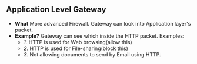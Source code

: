 ## Application Level Gateway
- **What** More advanced Firewall. Gateway can look into Application layer's packet.
- **Example?** Gateway can see which inside the HTTP packet. Examples:
  - *1.* HTTP is used for Web browsing(allow this)
  - *2.* HTTP is used for File-sharing(block this)
  - *3.* Not allowing documents to send by Email using HTTP.
  

